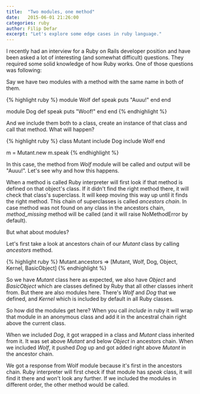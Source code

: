 ```yaml
---
title:  "Two modules, one method"
date:   2015-06-01 21:26:00
categories: ruby
author: Filip Defar
excerpt: "Let's explore some edge cases in ruby language."
---
```

I recently had an interview for a Ruby on Rails developer position and have been
asked a lot of interesting (and somewhat difficult) questions. They required
some solid knowledge of how Ruby works. One of those questions was following:

Say we have two modules with a method with the same name in both of them.

{% highlight ruby %}
module Wolf
  def speak
    puts "Auuu!"
  end
end

module Dog
  def speak
    puts "Woof!"
  end
end
{% endhighlight %}

And we include them both to a class, create an instance of that class and call
that method. What will happen?

{% highlight ruby %}
class Mutant
  include Dog
  include Wolf
end

m = Mutant.new
m.speak
{% endhighlight %}

In this case, the method from _Wolf_ module will be called and output will be "Auuu!".
Let's see why and how this happens.

When a method is called Ruby interpreter will first look if that method is defined on that object's class. If it didn't find the right method there, it will check that class's superclass. It will keep moving this way up until it finds the right method. This chain of superclasses is called _ancestors chain_. In case method was not found on any class in the ancestors chain,
_method_missing_ method will be called (and it will raise NoMethodError by default).

But what about modules?

Let's first take a look at ancestors chain of our _Mutant_ class by calling _ancestors_ method.

{% highlight ruby %}
Mutant.ancestors
 => [Mutant, Wolf, Dog, Object, Kernel, BasicObject]
{% endhighlight %}

So we have _Mutant_ class here as expected, we also have _Object_ and _BasicObject_
which are classes defined by Ruby that all other classes inherit from. But there
are also modules here. There's _Wolf_ and _Dog_ that we defined, and _Kernel_ which is
included by default in all Ruby classes.

So how did the modules get here? When you call _include_ in ruby it
will wrap that module in an anonymous class and add it in the ancestral chain right
above the current class.

When we included _Dog_, it got wrapped in a class and
_Mutant_ class inherited from it. It was set above _Mutant_ and below _Object_ in ancestors chain.
When we included _Wolf_, it pushed _Dog_ up and got added right above _Mutant_ in
the ancestor chain.

We got a response from Wolf module because it's first in
the ancestors chain. Ruby interpreter will first check if that module has _speak_ class, it will find it there and won't look any further.
If we included the modules in different order, the other method would be called.
